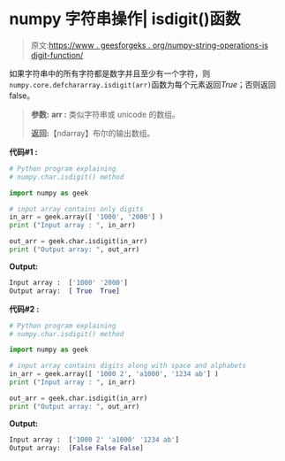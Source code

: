 # numpy 字符串操作| isdigit()函数

> 原文:[https://www . geesforgeks . org/numpy-string-operations-is digit-function/](https://www.geeksforgeeks.org/numpy-string-operations-isdigit-function/)

如果字符串中的所有字符都是数字并且至少有一个字符，则`numpy.core.defchararray.isdigit(arr)`函数为每个元素返回*True*；否则返回 false。

> **参数:**
> **arr :** 类似字符串或 unicode 的数组。
> 
> **返回:**【ndarray】布尔的输出数组。

**代码#1 :**

```py
# Python program explaining
# numpy.char.isdigit() method 

import numpy as geek

# input array contains only digits
in_arr = geek.array([ '1000', '2000'] )
print ("Input array : ", in_arr) 

out_arr = geek.char.isdigit(in_arr)
print ("Output array: ", out_arr)
```

**Output:**

```py
Input array :  ['1000' '2000']
Output array:  [ True  True]

```

**代码#2 :**

```py
# Python program explaining
# numpy.char.isdigit() method 

import numpy as geek

# input array contains digits along with space and alphabets
in_arr = geek.array([ '1000 2', 'a1000', '1234 ab'] )
print ("Input array : ", in_arr) 

out_arr = geek.char.isdigit(in_arr)
print ("Output array: ", out_arr)
```

**Output:**

```py
Input array :  ['1000 2' 'a1000' '1234 ab']
Output array:  [False False False]

```